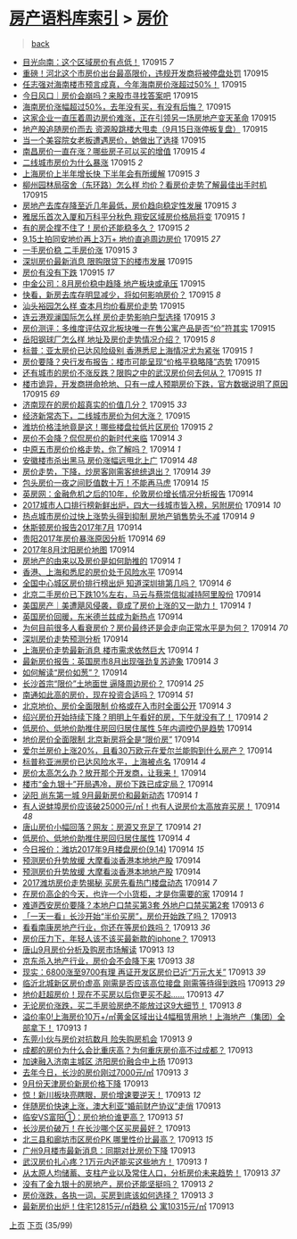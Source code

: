 [房产语料库索引](../../README.md)  > [房价](房价.md)
====
> [back](../README.md)

- [目光向南：这个区域房价有点低！](http://jkwz.applinzi.com/ittc/7013577870969144336.html#%E7%9B%AE%E5%85%89%E5%90%91%E5%8D%97%EF%BC%9A%E8%BF%99%E4%B8%AA%E5%8C%BA%E5%9F%9F%E6%88%BF%E4%BB%B7%E6%9C%89%E7%82%B9%E4%BD%8E%EF%BC%81) 170915 *7* 
- [重磅！河北这个市房价出台最高限价，违规开发商将被停盘处罚](http://jkwz.applinzi.com/ittc/7013575778896446225.html#%E9%87%8D%E7%A3%85%EF%BC%81%E6%B2%B3%E5%8C%97%E8%BF%99%E4%B8%AA%E5%B8%82%E6%88%BF%E4%BB%B7%E5%87%BA%E5%8F%B0%E6%9C%80%E9%AB%98%E9%99%90%E4%BB%B7%EF%BC%8C%E8%BF%9D%E8%A7%84%E5%BC%80%E5%8F%91%E5%95%86%E5%B0%86%E8%A2%AB%E5%81%9C%E7%9B%98%E5%A4%84%E7%BD%9A) 170915  
- [任志强对海南楼市预言成真，今年海南房价涨超过50%！](http://jkwz.applinzi.com/ittc/7013571998343758865.html#%E4%BB%BB%E5%BF%97%E5%BC%BA%E5%AF%B9%E6%B5%B7%E5%8D%97%E6%A5%BC%E5%B8%82%E9%A2%84%E8%A8%80%E6%88%90%E7%9C%9F%EF%BC%8C%E4%BB%8A%E5%B9%B4%E6%B5%B7%E5%8D%97%E6%88%BF%E4%BB%B7%E6%B6%A8%E8%B6%85%E8%BF%8750%25%EF%BC%81) 170915  
- [今日风口｜房价会崩吗？来股市寻找答案吧](http://jkwz.applinzi.com/ittc/7013572048729932816.html#%E4%BB%8A%E6%97%A5%E9%A3%8E%E5%8F%A3%EF%BD%9C%E6%88%BF%E4%BB%B7%E4%BC%9A%E5%B4%A9%E5%90%97%EF%BC%9F%E6%9D%A5%E8%82%A1%E5%B8%82%E5%AF%BB%E6%89%BE%E7%AD%94%E6%A1%88%E5%90%A7) 170915  
- [海南房价涨幅超过50%，去年没有买，有没有后悔？](http://jkwz.applinzi.com/ittc/7013571998297621521.html#%E6%B5%B7%E5%8D%97%E6%88%BF%E4%BB%B7%E6%B6%A8%E5%B9%85%E8%B6%85%E8%BF%8750%25%EF%BC%8C%E5%8E%BB%E5%B9%B4%E6%B2%A1%E6%9C%89%E4%B9%B0%EF%BC%8C%E6%9C%89%E6%B2%A1%E6%9C%89%E5%90%8E%E6%82%94%EF%BC%9F) 170915  
- [这家企业一直压着周边房价难涨，正在引领另一场房地产变天革命](http://jkwz.applinzi.com/ittc/7013568582418694928.html#%E8%BF%99%E5%AE%B6%E4%BC%81%E4%B8%9A%E4%B8%80%E7%9B%B4%E5%8E%8B%E7%9D%80%E5%91%A8%E8%BE%B9%E6%88%BF%E4%BB%B7%E9%9A%BE%E6%B6%A8%EF%BC%8C%E6%AD%A3%E5%9C%A8%E5%BC%95%E9%A2%86%E5%8F%A6%E4%B8%80%E5%9C%BA%E6%88%BF%E5%9C%B0%E4%BA%A7%E5%8F%98%E5%A4%A9%E9%9D%A9%E5%91%BD) 170915  
- [地产股追随房价而去 资源股跳楼大甩卖（9月15日涨停板复盘）](http://jkwz.applinzi.com/ittc/7013560599030793232.html#%E5%9C%B0%E4%BA%A7%E8%82%A1%E8%BF%BD%E9%9A%8F%E6%88%BF%E4%BB%B7%E8%80%8C%E5%8E%BB+%E8%B5%84%E6%BA%90%E8%82%A1%E8%B7%B3%E6%A5%BC%E5%A4%A7%E7%94%A9%E5%8D%96%EF%BC%889%E6%9C%8815%E6%97%A5%E6%B6%A8%E5%81%9C%E6%9D%BF%E5%A4%8D%E7%9B%98%EF%BC%89) 170915  
- [当一个美容院女老板遭遇房价，她做出了选择](http://jkwz.applinzi.com/ittc/7013558503682343953.html#%E5%BD%93%E4%B8%80%E4%B8%AA%E7%BE%8E%E5%AE%B9%E9%99%A2%E5%A5%B3%E8%80%81%E6%9D%BF%E9%81%AD%E9%81%87%E6%88%BF%E4%BB%B7%EF%BC%8C%E5%A5%B9%E5%81%9A%E5%87%BA%E4%BA%86%E9%80%89%E6%8B%A9) 170915  
- [南昌房价一直在涨？哪些房子可以买的增值](http://jkwz.applinzi.com/ittc/7013555316007109648.html#%E5%8D%97%E6%98%8C%E6%88%BF%E4%BB%B7%E4%B8%80%E7%9B%B4%E5%9C%A8%E6%B6%A8%EF%BC%9F%E5%93%AA%E4%BA%9B%E6%88%BF%E5%AD%90%E5%8F%AF%E4%BB%A5%E4%B9%B0%E7%9A%84%E5%A2%9E%E5%80%BC) 170915 *4* 
- [二线城市房价为什么暴涨](http://jkwz.applinzi.com/ittc/7013540758051882001.html#%E4%BA%8C%E7%BA%BF%E5%9F%8E%E5%B8%82%E6%88%BF%E4%BB%B7%E4%B8%BA%E4%BB%80%E4%B9%88%E6%9A%B4%E6%B6%A8) 170915 *2* 
- [上海房价上半年增长快 下半年会有所缓解](http://jkwz.applinzi.com/ittc/7013539432538571793.html#%E4%B8%8A%E6%B5%B7%E6%88%BF%E4%BB%B7%E4%B8%8A%E5%8D%8A%E5%B9%B4%E5%A2%9E%E9%95%BF%E5%BF%AB+%E4%B8%8B%E5%8D%8A%E5%B9%B4%E4%BC%9A%E6%9C%89%E6%89%80%E7%BC%93%E8%A7%A3) 170915 *3* 
- [柳州园林局宿舍（东环路）怎么样 均价？看房价走势了解最佳出手时机](http://jkwz.applinzi.com/ittc/7013534835304563729.html#%E6%9F%B3%E5%B7%9E%E5%9B%AD%E6%9E%97%E5%B1%80%E5%AE%BF%E8%88%8D%EF%BC%88%E4%B8%9C%E7%8E%AF%E8%B7%AF%EF%BC%89%E6%80%8E%E4%B9%88%E6%A0%B7+%E5%9D%87%E4%BB%B7%EF%BC%9F%E7%9C%8B%E6%88%BF%E4%BB%B7%E8%B5%B0%E5%8A%BF%E4%BA%86%E8%A7%A3%E6%9C%80%E4%BD%B3%E5%87%BA%E6%89%8B%E6%97%B6%E6%9C%BA) 170915  
- [房地产去库存降至近几年最低，房价趋向稳定性发展](http://jkwz.applinzi.com/ittc/7013499751918732304.html#%E6%88%BF%E5%9C%B0%E4%BA%A7%E5%8E%BB%E5%BA%93%E5%AD%98%E9%99%8D%E8%87%B3%E8%BF%91%E5%87%A0%E5%B9%B4%E6%9C%80%E4%BD%8E%EF%BC%8C%E6%88%BF%E4%BB%B7%E8%B6%8B%E5%90%91%E7%A8%B3%E5%AE%9A%E6%80%A7%E5%8F%91%E5%B1%95) 170915 *3* 
- [雅居乐首次入厦和万科平分秋色 翔安区域房价格局将变](http://jkwz.applinzi.com/ittc/7013513127214449681.html#%E9%9B%85%E5%B1%85%E4%B9%90%E9%A6%96%E6%AC%A1%E5%85%A5%E5%8E%A6%E5%92%8C%E4%B8%87%E7%A7%91%E5%B9%B3%E5%88%86%E7%A7%8B%E8%89%B2+%E7%BF%94%E5%AE%89%E5%8C%BA%E5%9F%9F%E6%88%BF%E4%BB%B7%E6%A0%BC%E5%B1%80%E5%B0%86%E5%8F%98) 170915 *1* 
- [有的房企撑不住了！房价还能稳多久？](http://jkwz.applinzi.com/ittc/7013496869316199185.html#%E6%9C%89%E7%9A%84%E6%88%BF%E4%BC%81%E6%92%91%E4%B8%8D%E4%BD%8F%E4%BA%86%EF%BC%81%E6%88%BF%E4%BB%B7%E8%BF%98%E8%83%BD%E7%A8%B3%E5%A4%9A%E4%B9%85%EF%BC%9F) 170915 *2* 
- [9.15土拍同安地价再上3万+ 地价直追周边房价](http://jkwz.applinzi.com/ittc/7013489126530352144.html#9.15%E5%9C%9F%E6%8B%8D%E5%90%8C%E5%AE%89%E5%9C%B0%E4%BB%B7%E5%86%8D%E4%B8%8A3%E4%B8%87%2B+%E5%9C%B0%E4%BB%B7%E7%9B%B4%E8%BF%BD%E5%91%A8%E8%BE%B9%E6%88%BF%E4%BB%B7) 170915 *27* 
- [一手房价稳 二手房价涨](http://jkwz.applinzi.com/ittc/7013480106616685584.html#%E4%B8%80%E6%89%8B%E6%88%BF%E4%BB%B7%E7%A8%B3+%E4%BA%8C%E6%89%8B%E6%88%BF%E4%BB%B7%E6%B6%A8) 170915 *3* 
- [深圳房价最新消息 限购限贷下的楼市发展](http://jkwz.applinzi.com/ittc/7013475818238640913.html#%E6%B7%B1%E5%9C%B3%E6%88%BF%E4%BB%B7%E6%9C%80%E6%96%B0%E6%B6%88%E6%81%AF+%E9%99%90%E8%B4%AD%E9%99%90%E8%B4%B7%E4%B8%8B%E7%9A%84%E6%A5%BC%E5%B8%82%E5%8F%91%E5%B1%95) 170915  
- [房价有没有下跌](http://jkwz.applinzi.com/ittc/7013467611613103121.html#%E6%88%BF%E4%BB%B7%E6%9C%89%E6%B2%A1%E6%9C%89%E4%B8%8B%E8%B7%8C) 170915 *17* 
- [中金公司：8月房价稳中趋降 地产板块或承压](http://jkwz.applinzi.com/ittc/7013466245196940048.html#%E4%B8%AD%E9%87%91%E5%85%AC%E5%8F%B8%EF%BC%9A8%E6%9C%88%E6%88%BF%E4%BB%B7%E7%A8%B3%E4%B8%AD%E8%B6%8B%E9%99%8D+%E5%9C%B0%E4%BA%A7%E6%9D%BF%E5%9D%97%E6%88%96%E6%89%BF%E5%8E%8B) 170915  
- [快看，新房去库存明显减少，将如何影响房价？](http://jkwz.applinzi.com/ittc/7013463058113102864.html#%E5%BF%AB%E7%9C%8B%EF%BC%8C%E6%96%B0%E6%88%BF%E5%8E%BB%E5%BA%93%E5%AD%98%E6%98%8E%E6%98%BE%E5%87%8F%E5%B0%91%EF%BC%8C%E5%B0%86%E5%A6%82%E4%BD%95%E5%BD%B1%E5%93%8D%E6%88%BF%E4%BB%B7%EF%BC%9F) 170915 *8* 
- [汕头裕园怎么样 查本月均价看房价走势](http://jkwz.applinzi.com/ittc/7013462724783375376.html#%E6%B1%95%E5%A4%B4%E8%A3%95%E5%9B%AD%E6%80%8E%E4%B9%88%E6%A0%B7+%E6%9F%A5%E6%9C%AC%E6%9C%88%E5%9D%87%E4%BB%B7%E7%9C%8B%E6%88%BF%E4%BB%B7%E8%B5%B0%E5%8A%BF) 170915  
- [连云港观澜国际怎么样 房价走势影响户型选择](http://jkwz.applinzi.com/ittc/7013460584883029008.html#%E8%BF%9E%E4%BA%91%E6%B8%AF%E8%A7%82%E6%BE%9C%E5%9B%BD%E9%99%85%E6%80%8E%E4%B9%88%E6%A0%B7+%E6%88%BF%E4%BB%B7%E8%B5%B0%E5%8A%BF%E5%BD%B1%E5%93%8D%E6%88%B7%E5%9E%8B%E9%80%89%E6%8B%A9) 170915 *3* 
- [房价测评：多维度评估双北板块唯一在售公寓产品是否“价”符其实](http://jkwz.applinzi.com/ittc/7013458360920441872.html#%E6%88%BF%E4%BB%B7%E6%B5%8B%E8%AF%84%EF%BC%9A%E5%A4%9A%E7%BB%B4%E5%BA%A6%E8%AF%84%E4%BC%B0%E5%8F%8C%E5%8C%97%E6%9D%BF%E5%9D%97%E5%94%AF%E4%B8%80%E5%9C%A8%E5%94%AE%E5%85%AC%E5%AF%93%E4%BA%A7%E5%93%81%E6%98%AF%E5%90%A6%E2%80%9C%E4%BB%B7%E2%80%9D%E7%AC%A6%E5%85%B6%E5%AE%9E) 170915  
- [岳阳钢球厂怎么样 地址及房价走势情况介绍？](http://jkwz.applinzi.com/ittc/7013457484348654609.html#%E5%B2%B3%E9%98%B3%E9%92%A2%E7%90%83%E5%8E%82%E6%80%8E%E4%B9%88%E6%A0%B7+%E5%9C%B0%E5%9D%80%E5%8F%8A%E6%88%BF%E4%BB%B7%E8%B5%B0%E5%8A%BF%E6%83%85%E5%86%B5%E4%BB%8B%E7%BB%8D%EF%BC%9F) 170915 *8* 
- [标普：亚太房价已达风险级别 香港悉尼上海情况尤为紧张](http://jkwz.applinzi.com/ittc/7013449444153099280.html#%E6%A0%87%E6%99%AE%EF%BC%9A%E4%BA%9A%E5%A4%AA%E6%88%BF%E4%BB%B7%E5%B7%B2%E8%BE%BE%E9%A3%8E%E9%99%A9%E7%BA%A7%E5%88%AB+%E9%A6%99%E6%B8%AF%E6%82%89%E5%B0%BC%E4%B8%8A%E6%B5%B7%E6%83%85%E5%86%B5%E5%B0%A4%E4%B8%BA%E7%B4%A7%E5%BC%A0) 170915 *1* 
- [房价要降？央行发布报告：楼市可能呈现“价格平稳略降”态势](http://jkwz.applinzi.com/ittc/7013444436330283793.html#%E6%88%BF%E4%BB%B7%E8%A6%81%E9%99%8D%EF%BC%9F%E5%A4%AE%E8%A1%8C%E5%8F%91%E5%B8%83%E6%8A%A5%E5%91%8A%EF%BC%9A%E6%A5%BC%E5%B8%82%E5%8F%AF%E8%83%BD%E5%91%88%E7%8E%B0%E2%80%9C%E4%BB%B7%E6%A0%BC%E5%B9%B3%E7%A8%B3%E7%95%A5%E9%99%8D%E2%80%9D%E6%80%81%E5%8A%BF) 170915  
- [还有城市的房价不涨反跌？限购之中的武汉房价何去何从？](http://jkwz.applinzi.com/ittc/7012479969807303696.html#%E8%BF%98%E6%9C%89%E5%9F%8E%E5%B8%82%E7%9A%84%E6%88%BF%E4%BB%B7%E4%B8%8D%E6%B6%A8%E5%8F%8D%E8%B7%8C%EF%BC%9F%E9%99%90%E8%B4%AD%E4%B9%8B%E4%B8%AD%E7%9A%84%E6%AD%A6%E6%B1%89%E6%88%BF%E4%BB%B7%E4%BD%95%E5%8E%BB%E4%BD%95%E4%BB%8E%EF%BC%9F) 170915 *11* 
- [楼市诡异，开发商拼命抢地、只有一成人预期房价下跌，官方数据说明了原因](http://jkwz.applinzi.com/ittc/7013430306563163152.html#%E6%A5%BC%E5%B8%82%E8%AF%A1%E5%BC%82%EF%BC%8C%E5%BC%80%E5%8F%91%E5%95%86%E6%8B%BC%E5%91%BD%E6%8A%A2%E5%9C%B0%E3%80%81%E5%8F%AA%E6%9C%89%E4%B8%80%E6%88%90%E4%BA%BA%E9%A2%84%E6%9C%9F%E6%88%BF%E4%BB%B7%E4%B8%8B%E8%B7%8C%EF%BC%8C%E5%AE%98%E6%96%B9%E6%95%B0%E6%8D%AE%E8%AF%B4%E6%98%8E%E4%BA%86%E5%8E%9F%E5%9B%A0) 170915 *69* 
- [济南现在的房价超真实的价值几分？](http://jkwz.applinzi.com/ittc/7013285015394452496.html#%E6%B5%8E%E5%8D%97%E7%8E%B0%E5%9C%A8%E7%9A%84%E6%88%BF%E4%BB%B7%E8%B6%85%E7%9C%9F%E5%AE%9E%E7%9A%84%E4%BB%B7%E5%80%BC%E5%87%A0%E5%88%86%EF%BC%9F) 170915 *33* 
- [经济新常态下，二线城市房价为何大涨？](http://jkwz.applinzi.com/ittc/7013331158434317072.html#%E7%BB%8F%E6%B5%8E%E6%96%B0%E5%B8%B8%E6%80%81%E4%B8%8B%EF%BC%8C%E4%BA%8C%E7%BA%BF%E5%9F%8E%E5%B8%82%E6%88%BF%E4%BB%B7%E4%B8%BA%E4%BD%95%E5%A4%A7%E6%B6%A8%EF%BC%9F) 170915  
- [潍坊价格洼地竟是这！哪些楼盘拉低片区房价](http://jkwz.applinzi.com/ittc/7013322888684504080.html#%E6%BD%8D%E5%9D%8A%E4%BB%B7%E6%A0%BC%E6%B4%BC%E5%9C%B0%E7%AB%9F%E6%98%AF%E8%BF%99%EF%BC%81%E5%93%AA%E4%BA%9B%E6%A5%BC%E7%9B%98%E6%8B%89%E4%BD%8E%E7%89%87%E5%8C%BA%E6%88%BF%E4%BB%B7) 170915 *2* 
- [房价不会降？侃侃房价的新时代来临](http://jkwz.applinzi.com/ittc/7013308068069377041.html#%E6%88%BF%E4%BB%B7%E4%B8%8D%E4%BC%9A%E9%99%8D%EF%BC%9F%E4%BE%83%E4%BE%83%E6%88%BF%E4%BB%B7%E7%9A%84%E6%96%B0%E6%97%B6%E4%BB%A3%E6%9D%A5%E4%B8%B4) 170914 *3* 
- [中原五市房价价格走势，你了解吗？](http://jkwz.applinzi.com/ittc/7013236607782749200.html#%E4%B8%AD%E5%8E%9F%E4%BA%94%E5%B8%82%E6%88%BF%E4%BB%B7%E4%BB%B7%E6%A0%BC%E8%B5%B0%E5%8A%BF%EF%BC%8C%E4%BD%A0%E4%BA%86%E8%A7%A3%E5%90%97%EF%BC%9F) 170914 *1* 
- [安徽楼市杀出黑马 房价涨幅远甩北上广](http://jkwz.applinzi.com/ittc/7013260111882224657.html#%E5%AE%89%E5%BE%BD%E6%A5%BC%E5%B8%82%E6%9D%80%E5%87%BA%E9%BB%91%E9%A9%AC+%E6%88%BF%E4%BB%B7%E6%B6%A8%E5%B9%85%E8%BF%9C%E7%94%A9%E5%8C%97%E4%B8%8A%E5%B9%BF) 170914 *48* 
- [房价走势，下降，炒房客刚需客统统退出？](http://jkwz.applinzi.com/ittc/7013250075206353936.html#%E6%88%BF%E4%BB%B7%E8%B5%B0%E5%8A%BF%EF%BC%8C%E4%B8%8B%E9%99%8D%EF%BC%8C%E7%82%92%E6%88%BF%E5%AE%A2%E5%88%9A%E9%9C%80%E5%AE%A2%E7%BB%9F%E7%BB%9F%E9%80%80%E5%87%BA%EF%BC%9F) 170914 *39* 
- [包头房价一夜之间贬值数十万！不能再马虎](http://jkwz.applinzi.com/ittc/7013217681262773265.html#%E5%8C%85%E5%A4%B4%E6%88%BF%E4%BB%B7%E4%B8%80%E5%A4%9C%E4%B9%8B%E9%97%B4%E8%B4%AC%E5%80%BC%E6%95%B0%E5%8D%81%E4%B8%87%EF%BC%81%E4%B8%8D%E8%83%BD%E5%86%8D%E9%A9%AC%E8%99%8E) 170914 *15* 
- [英房网：金融危机之后的10年，伦敦房价增长情况分析报告](http://jkwz.applinzi.com/ittc/7013216895782880273.html#%E8%8B%B1%E6%88%BF%E7%BD%91%EF%BC%9A%E9%87%91%E8%9E%8D%E5%8D%B1%E6%9C%BA%E4%B9%8B%E5%90%8E%E7%9A%8410%E5%B9%B4%EF%BC%8C%E4%BC%A6%E6%95%A6%E6%88%BF%E4%BB%B7%E5%A2%9E%E9%95%BF%E6%83%85%E5%86%B5%E5%88%86%E6%9E%90%E6%8A%A5%E5%91%8A) 170914  
- [2017城市人口排行榜新鲜出炉，四大一线城市皆入榜，另附房价](http://jkwz.applinzi.com/ittc/7013182086209602576.html#2017%E5%9F%8E%E5%B8%82%E4%BA%BA%E5%8F%A3%E6%8E%92%E8%A1%8C%E6%A6%9C%E6%96%B0%E9%B2%9C%E5%87%BA%E7%82%89%EF%BC%8C%E5%9B%9B%E5%A4%A7%E4%B8%80%E7%BA%BF%E5%9F%8E%E5%B8%82%E7%9A%86%E5%85%A5%E6%A6%9C%EF%BC%8C%E5%8F%A6%E9%99%84%E6%88%BF%E4%BB%B7) 170914 *10* 
- [热点城市房价过快上涨势头得到抑制 房地产销售势头不减](http://jkwz.applinzi.com/ittc/7013207322556630033.html#%E7%83%AD%E7%82%B9%E5%9F%8E%E5%B8%82%E6%88%BF%E4%BB%B7%E8%BF%87%E5%BF%AB%E4%B8%8A%E6%B6%A8%E5%8A%BF%E5%A4%B4%E5%BE%97%E5%88%B0%E6%8A%91%E5%88%B6+%E6%88%BF%E5%9C%B0%E4%BA%A7%E9%94%80%E5%94%AE%E5%8A%BF%E5%A4%B4%E4%B8%8D%E5%87%8F) 170914 *9* 
- [休斯顿房价报告2017年7月](http://jkwz.applinzi.com/ittc/7013205209415943184.html#%E4%BC%91%E6%96%AF%E9%A1%BF%E6%88%BF%E4%BB%B7%E6%8A%A5%E5%91%8A2017%E5%B9%B47%E6%9C%88) 170914  
- [贵阳2017年房价暴涨原因分析](http://jkwz.applinzi.com/ittc/7013201711051834385.html#%E8%B4%B5%E9%98%B32017%E5%B9%B4%E6%88%BF%E4%BB%B7%E6%9A%B4%E6%B6%A8%E5%8E%9F%E5%9B%A0%E5%88%86%E6%9E%90) 170914 *69* 
- [2017年8月沈阳房价地图](http://jkwz.applinzi.com/ittc/7013200516983817233.html#2017%E5%B9%B48%E6%9C%88%E6%B2%88%E9%98%B3%E6%88%BF%E4%BB%B7%E5%9C%B0%E5%9B%BE) 170914  
- [房地产的由来以及房价是如何助推的](http://jkwz.applinzi.com/ittc/7013196892715090960.html#%E6%88%BF%E5%9C%B0%E4%BA%A7%E7%9A%84%E7%94%B1%E6%9D%A5%E4%BB%A5%E5%8F%8A%E6%88%BF%E4%BB%B7%E6%98%AF%E5%A6%82%E4%BD%95%E5%8A%A9%E6%8E%A8%E7%9A%84) 170914 *1* 
- [香港、上海和悉尼的房价处于风险水平](http://jkwz.applinzi.com/ittc/7013196469904081937.html#%E9%A6%99%E6%B8%AF%E3%80%81%E4%B8%8A%E6%B5%B7%E5%92%8C%E6%82%89%E5%B0%BC%E7%9A%84%E6%88%BF%E4%BB%B7%E5%A4%84%E4%BA%8E%E9%A3%8E%E9%99%A9%E6%B0%B4%E5%B9%B3) 170914  
- [全国中心城区房价排行榜出炉 知道深圳排第几吗？](http://jkwz.applinzi.com/ittc/7013194187959436305.html#%E5%85%A8%E5%9B%BD%E4%B8%AD%E5%BF%83%E5%9F%8E%E5%8C%BA%E6%88%BF%E4%BB%B7%E6%8E%92%E8%A1%8C%E6%A6%9C%E5%87%BA%E7%82%89+%E7%9F%A5%E9%81%93%E6%B7%B1%E5%9C%B3%E6%8E%92%E7%AC%AC%E5%87%A0%E5%90%97%EF%BC%9F) 170914 *6* 
- [北京二手房价已下跌10%左右，马云与蔡崇信拟减持阿里股份](http://jkwz.applinzi.com/ittc/7013192310161146640.html#%E5%8C%97%E4%BA%AC%E4%BA%8C%E6%89%8B%E6%88%BF%E4%BB%B7%E5%B7%B2%E4%B8%8B%E8%B7%8C10%25%E5%B7%A6%E5%8F%B3%EF%BC%8C%E9%A9%AC%E4%BA%91%E4%B8%8E%E8%94%A1%E5%B4%87%E4%BF%A1%E6%8B%9F%E5%87%8F%E6%8C%81%E9%98%BF%E9%87%8C%E8%82%A1%E4%BB%BD) 170914  
- [美国房产｜美遭飓风侵袭，竟成了房价上涨的又一助力！](http://jkwz.applinzi.com/ittc/7013121152980091921.html#%E7%BE%8E%E5%9B%BD%E6%88%BF%E4%BA%A7%EF%BD%9C%E7%BE%8E%E9%81%AD%E9%A3%93%E9%A3%8E%E4%BE%B5%E8%A2%AD%EF%BC%8C%E7%AB%9F%E6%88%90%E4%BA%86%E6%88%BF%E4%BB%B7%E4%B8%8A%E6%B6%A8%E7%9A%84%E5%8F%88%E4%B8%80%E5%8A%A9%E5%8A%9B%EF%BC%81) 170914 *1* 
- [英国房价回暖，东米德兰兹成为新热点](http://jkwz.applinzi.com/ittc/7013168920079631376.html#%E8%8B%B1%E5%9B%BD%E6%88%BF%E4%BB%B7%E5%9B%9E%E6%9A%96%EF%BC%8C%E4%B8%9C%E7%B1%B3%E5%BE%B7%E5%85%B0%E5%85%B9%E6%88%90%E4%B8%BA%E6%96%B0%E7%83%AD%E7%82%B9) 170914  
- [为何目前很多人看衰房价？房价最终还是会走向正常水平是为何？](http://jkwz.applinzi.com/ittc/7013157693207086096.html#%E4%B8%BA%E4%BD%95%E7%9B%AE%E5%89%8D%E5%BE%88%E5%A4%9A%E4%BA%BA%E7%9C%8B%E8%A1%B0%E6%88%BF%E4%BB%B7%EF%BC%9F%E6%88%BF%E4%BB%B7%E6%9C%80%E7%BB%88%E8%BF%98%E6%98%AF%E4%BC%9A%E8%B5%B0%E5%90%91%E6%AD%A3%E5%B8%B8%E6%B0%B4%E5%B9%B3%E6%98%AF%E4%B8%BA%E4%BD%95%EF%BC%9F) 170914 *70* 
- [深圳房价走势预测分析](http://jkwz.applinzi.com/ittc/7013145993242215185.html#%E6%B7%B1%E5%9C%B3%E6%88%BF%E4%BB%B7%E8%B5%B0%E5%8A%BF%E9%A2%84%E6%B5%8B%E5%88%86%E6%9E%90) 170914  
- [上海房价走势最新消息 楼市需求依然巨大](http://jkwz.applinzi.com/ittc/7013130550913795088.html#%E4%B8%8A%E6%B5%B7%E6%88%BF%E4%BB%B7%E8%B5%B0%E5%8A%BF%E6%9C%80%E6%96%B0%E6%B6%88%E6%81%AF+%E6%A5%BC%E5%B8%82%E9%9C%80%E6%B1%82%E4%BE%9D%E7%84%B6%E5%B7%A8%E5%A4%A7) 170914 *1* 
- [最新房价报告：英国房市8月出现强劲复苏迹象](http://jkwz.applinzi.com/ittc/7013127190357738513.html#%E6%9C%80%E6%96%B0%E6%88%BF%E4%BB%B7%E6%8A%A5%E5%91%8A%EF%BC%9A%E8%8B%B1%E5%9B%BD%E6%88%BF%E5%B8%828%E6%9C%88%E5%87%BA%E7%8E%B0%E5%BC%BA%E5%8A%B2%E5%A4%8D%E8%8B%8F%E8%BF%B9%E8%B1%A1) 170914 *3* 
- [如何解读“房价如葱”？](http://jkwz.applinzi.com/ittc/7013114757568267280.html#%E5%A6%82%E4%BD%95%E8%A7%A3%E8%AF%BB%E2%80%9C%E6%88%BF%E4%BB%B7%E5%A6%82%E8%91%B1%E2%80%9D%EF%BC%9F) 170914  
- [长沙首宗“限价”土地面世 逼降周边房价？](http://jkwz.applinzi.com/ittc/7013111870343611408.html#%E9%95%BF%E6%B2%99%E9%A6%96%E5%AE%97%E2%80%9C%E9%99%90%E4%BB%B7%E2%80%9D%E5%9C%9F%E5%9C%B0%E9%9D%A2%E4%B8%96+%E9%80%BC%E9%99%8D%E5%91%A8%E8%BE%B9%E6%88%BF%E4%BB%B7%EF%BC%9F) 170914 *25* 
- [南通如此高的房价，现在投资合适吗？](http://jkwz.applinzi.com/ittc/7013111254045164561.html#%E5%8D%97%E9%80%9A%E5%A6%82%E6%AD%A4%E9%AB%98%E7%9A%84%E6%88%BF%E4%BB%B7%EF%BC%8C%E7%8E%B0%E5%9C%A8%E6%8A%95%E8%B5%84%E5%90%88%E9%80%82%E5%90%97%EF%BC%9F) 170914 *51* 
- [北京地价、房价全面限制 价格或在入市时全面公开](http://jkwz.applinzi.com/ittc/7013110155024270353.html#%E5%8C%97%E4%BA%AC%E5%9C%B0%E4%BB%B7%E3%80%81%E6%88%BF%E4%BB%B7%E5%85%A8%E9%9D%A2%E9%99%90%E5%88%B6+%E4%BB%B7%E6%A0%BC%E6%88%96%E5%9C%A8%E5%85%A5%E5%B8%82%E6%97%B6%E5%85%A8%E9%9D%A2%E5%85%AC%E5%BC%80) 170914 *3* 
- [绍兴房价开始持续下降？明明上午看好的房，下午就没有了！](http://jkwz.applinzi.com/ittc/7013085407141692432.html#%E7%BB%8D%E5%85%B4%E6%88%BF%E4%BB%B7%E5%BC%80%E5%A7%8B%E6%8C%81%E7%BB%AD%E4%B8%8B%E9%99%8D%EF%BC%9F%E6%98%8E%E6%98%8E%E4%B8%8A%E5%8D%88%E7%9C%8B%E5%A5%BD%E7%9A%84%E6%88%BF%EF%BC%8C%E4%B8%8B%E5%8D%88%E5%B0%B1%E6%B2%A1%E6%9C%89%E4%BA%86%EF%BC%81) 170914 *2* 
- [低房价、低地价助推住房回归居住属性 5年内调控仍是趋势](http://jkwz.applinzi.com/ittc/7013107326469538576.html#%E4%BD%8E%E6%88%BF%E4%BB%B7%E3%80%81%E4%BD%8E%E5%9C%B0%E4%BB%B7%E5%8A%A9%E6%8E%A8%E4%BD%8F%E6%88%BF%E5%9B%9E%E5%BD%92%E5%B1%85%E4%BD%8F%E5%B1%9E%E6%80%A7+5%E5%B9%B4%E5%86%85%E8%B0%83%E6%8E%A7%E4%BB%8D%E6%98%AF%E8%B6%8B%E5%8A%BF) 170914  
- [地价房价全面限制 北京新房将全是“限价房”](http://jkwz.applinzi.com/ittc/7013105297839883024.html#%E5%9C%B0%E4%BB%B7%E6%88%BF%E4%BB%B7%E5%85%A8%E9%9D%A2%E9%99%90%E5%88%B6+%E5%8C%97%E4%BA%AC%E6%96%B0%E6%88%BF%E5%B0%86%E5%85%A8%E6%98%AF%E2%80%9C%E9%99%90%E4%BB%B7%E6%88%BF%E2%80%9D) 170914  
- [爱尔兰房价上涨20%，且看30万欧元在爱尔兰能购到什么房产？](http://jkwz.applinzi.com/ittc/7013103619942122513.html#%E7%88%B1%E5%B0%94%E5%85%B0%E6%88%BF%E4%BB%B7%E4%B8%8A%E6%B6%A820%25%EF%BC%8C%E4%B8%94%E7%9C%8B30%E4%B8%87%E6%AC%A7%E5%85%83%E5%9C%A8%E7%88%B1%E5%B0%94%E5%85%B0%E8%83%BD%E8%B4%AD%E5%88%B0%E4%BB%80%E4%B9%88%E6%88%BF%E4%BA%A7%EF%BC%9F) 170914  
- [标普称亚洲房价已达风险水平，上海被点名](http://jkwz.applinzi.com/ittc/7013103383316268048.html#%E6%A0%87%E6%99%AE%E7%A7%B0%E4%BA%9A%E6%B4%B2%E6%88%BF%E4%BB%B7%E5%B7%B2%E8%BE%BE%E9%A3%8E%E9%99%A9%E6%B0%B4%E5%B9%B3%EF%BC%8C%E4%B8%8A%E6%B5%B7%E8%A2%AB%E7%82%B9%E5%90%8D) 170914 *4* 
- [房价太高怎么办？放开那个开发商，让我来！](http://jkwz.applinzi.com/ittc/7013088059179140113.html#%E6%88%BF%E4%BB%B7%E5%A4%AA%E9%AB%98%E6%80%8E%E4%B9%88%E5%8A%9E%EF%BC%9F%E6%94%BE%E5%BC%80%E9%82%A3%E4%B8%AA%E5%BC%80%E5%8F%91%E5%95%86%EF%BC%8C%E8%AE%A9%E6%88%91%E6%9D%A5%EF%BC%81) 170914  
- [楼市“金九银十”开局遇冷，房价下跌已成定局？](http://jkwz.applinzi.com/ittc/7013082285342196753.html#%E6%A5%BC%E5%B8%82%E2%80%9C%E9%87%91%E4%B9%9D%E9%93%B6%E5%8D%81%E2%80%9D%E5%BC%80%E5%B1%80%E9%81%87%E5%86%B7%EF%BC%8C%E6%88%BF%E4%BB%B7%E4%B8%8B%E8%B7%8C%E5%B7%B2%E6%88%90%E5%AE%9A%E5%B1%80%EF%BC%9F) 170914  
- [泌阳 尚东第一城 9月最新房价和最新动态](http://jkwz.applinzi.com/ittc/7013078804480918545.html#%E6%B3%8C%E9%98%B3+%E5%B0%9A%E4%B8%9C%E7%AC%AC%E4%B8%80%E5%9F%8E+9%E6%9C%88%E6%9C%80%E6%96%B0%E6%88%BF%E4%BB%B7%E5%92%8C%E6%9C%80%E6%96%B0%E5%8A%A8%E6%80%81) 170914 *1* 
- [有人说蚌埠房价应该破25000元/㎡！也有人说房价太高放弃买房！](http://jkwz.applinzi.com/ittc/7013078253739443217.html#%E6%9C%89%E4%BA%BA%E8%AF%B4%E8%9A%8C%E5%9F%A0%E6%88%BF%E4%BB%B7%E5%BA%94%E8%AF%A5%E7%A0%B425000%E5%85%83%2F%E3%8E%A1%EF%BC%81%E4%B9%9F%E6%9C%89%E4%BA%BA%E8%AF%B4%E6%88%BF%E4%BB%B7%E5%A4%AA%E9%AB%98%E6%94%BE%E5%BC%83%E4%B9%B0%E6%88%BF%EF%BC%81) 170914 *48* 
- [唐山房价小幅回落？网友：房源又充足了](http://jkwz.applinzi.com/ittc/7013069638731301905.html#%E5%94%90%E5%B1%B1%E6%88%BF%E4%BB%B7%E5%B0%8F%E5%B9%85%E5%9B%9E%E8%90%BD%EF%BC%9F%E7%BD%91%E5%8F%8B%EF%BC%9A%E6%88%BF%E6%BA%90%E5%8F%88%E5%85%85%E8%B6%B3%E4%BA%86) 170914 *21* 
- [低房价、低地价助推住房回归居住属性](http://jkwz.applinzi.com/ittc/7013053340861334545.html#%E4%BD%8E%E6%88%BF%E4%BB%B7%E3%80%81%E4%BD%8E%E5%9C%B0%E4%BB%B7%E5%8A%A9%E6%8E%A8%E4%BD%8F%E6%88%BF%E5%9B%9E%E5%BD%92%E5%B1%85%E4%BD%8F%E5%B1%9E%E6%80%A7) 170914 *4* 
- [今日报价：潍坊2017年9月楼盘房价(9.14)](http://jkwz.applinzi.com/ittc/7013045518102692881.html#%E4%BB%8A%E6%97%A5%E6%8A%A5%E4%BB%B7%EF%BC%9A%E6%BD%8D%E5%9D%8A2017%E5%B9%B49%E6%9C%88%E6%A5%BC%E7%9B%98%E6%88%BF%E4%BB%B7%289.14%29) 170914 *15* 
- [预测房价升势放缓 大摩看淡香港本地地产股](http://jkwz.applinzi.com/ittc/7013008528548299537.html#%E9%A2%84%E6%B5%8B%E6%88%BF%E4%BB%B7%E5%8D%87%E5%8A%BF%E6%94%BE%E7%BC%93+%E5%A4%A7%E6%91%A9%E7%9C%8B%E6%B7%A1%E9%A6%99%E6%B8%AF%E6%9C%AC%E5%9C%B0%E5%9C%B0%E4%BA%A7%E8%82%A1) 170914  
- [预测房价升势放缓 大摩看淡香港本地地产股](http://jkwz.applinzi.com/ittc/7013008528565076752.html#%E9%A2%84%E6%B5%8B%E6%88%BF%E4%BB%B7%E5%8D%87%E5%8A%BF%E6%94%BE%E7%BC%93+%E5%A4%A7%E6%91%A9%E7%9C%8B%E6%B7%A1%E9%A6%99%E6%B8%AF%E6%9C%AC%E5%9C%B0%E5%9C%B0%E4%BA%A7%E8%82%A1) 170914  
- [2017潍坊房价走势揭秘 买房先看热门楼盘动态](http://jkwz.applinzi.com/ittc/7012991068663186449.html#2017%E6%BD%8D%E5%9D%8A%E6%88%BF%E4%BB%B7%E8%B5%B0%E5%8A%BF%E6%8F%AD%E7%A7%98+%E4%B9%B0%E6%88%BF%E5%85%88%E7%9C%8B%E7%83%AD%E9%97%A8%E6%A5%BC%E7%9B%98%E5%8A%A8%E6%80%81) 170914 *7* 
- [在房价高企的今天，也许一个小货柜，才是你需要的家](http://jkwz.applinzi.com/ittc/7012947855239808016.html#%E5%9C%A8%E6%88%BF%E4%BB%B7%E9%AB%98%E4%BC%81%E7%9A%84%E4%BB%8A%E5%A4%A9%EF%BC%8C%E4%B9%9F%E8%AE%B8%E4%B8%80%E4%B8%AA%E5%B0%8F%E8%B4%A7%E6%9F%9C%EF%BC%8C%E6%89%8D%E6%98%AF%E4%BD%A0%E9%9C%80%E8%A6%81%E7%9A%84%E5%AE%B6) 170914 *1* 
- [难道西安房价要降？本地户口禁买第3套 外地户口禁买第2套](http://jkwz.applinzi.com/ittc/7012937834103833616.html#%E9%9A%BE%E9%81%93%E8%A5%BF%E5%AE%89%E6%88%BF%E4%BB%B7%E8%A6%81%E9%99%8D%EF%BC%9F%E6%9C%AC%E5%9C%B0%E6%88%B7%E5%8F%A3%E7%A6%81%E4%B9%B0%E7%AC%AC3%E5%A5%97+%E5%A4%96%E5%9C%B0%E6%88%B7%E5%8F%A3%E7%A6%81%E4%B9%B0%E7%AC%AC2%E5%A5%97) 170913 *6* 
- [「一天一看」长沙开始“半价买房”，房价开始跌了吗？](http://jkwz.applinzi.com/ittc/7012923747106030608.html#%E3%80%8C%E4%B8%80%E5%A4%A9%E4%B8%80%E7%9C%8B%E3%80%8D%E9%95%BF%E6%B2%99%E5%BC%80%E5%A7%8B%E2%80%9C%E5%8D%8A%E4%BB%B7%E4%B9%B0%E6%88%BF%E2%80%9D%EF%BC%8C%E6%88%BF%E4%BB%B7%E5%BC%80%E5%A7%8B%E8%B7%8C%E4%BA%86%E5%90%97%EF%BC%9F) 170913  
- [看看南康房地产行业，你还在等房价跌吗？](http://jkwz.applinzi.com/ittc/7012914298177979409.html#%E7%9C%8B%E7%9C%8B%E5%8D%97%E5%BA%B7%E6%88%BF%E5%9C%B0%E4%BA%A7%E8%A1%8C%E4%B8%9A%EF%BC%8C%E4%BD%A0%E8%BF%98%E5%9C%A8%E7%AD%89%E6%88%BF%E4%BB%B7%E8%B7%8C%E5%90%97%EF%BC%9F) 170913 *36* 
- [房价压力下，年轻人该不该买最新款的iphone？](http://jkwz.applinzi.com/ittc/7012906389431911440.html#%E6%88%BF%E4%BB%B7%E5%8E%8B%E5%8A%9B%E4%B8%8B%EF%BC%8C%E5%B9%B4%E8%BD%BB%E4%BA%BA%E8%AF%A5%E4%B8%8D%E8%AF%A5%E4%B9%B0%E6%9C%80%E6%96%B0%E6%AC%BE%E7%9A%84iphone%EF%BC%9F) 170913  
- [唐山9月房价分析及购房市场解读](http://jkwz.applinzi.com/ittc/7012878957098304528.html#%E5%94%90%E5%B1%B19%E6%9C%88%E6%88%BF%E4%BB%B7%E5%88%86%E6%9E%90%E5%8F%8A%E8%B4%AD%E6%88%BF%E5%B8%82%E5%9C%BA%E8%A7%A3%E8%AF%BB) 170913 *13* 
- [京东杀入地产行业，房价会不会降下来](http://jkwz.applinzi.com/ittc/7012876045861258257.html#%E4%BA%AC%E4%B8%9C%E6%9D%80%E5%85%A5%E5%9C%B0%E4%BA%A7%E8%A1%8C%E4%B8%9A%EF%BC%8C%E6%88%BF%E4%BB%B7%E4%BC%9A%E4%B8%8D%E4%BC%9A%E9%99%8D%E4%B8%8B%E6%9D%A5) 170913 *38* 
- [现实：6800涨至9700有理 再证开发区房价已近“万元大关”](http://jkwz.applinzi.com/ittc/7012860323525297169.html#%E7%8E%B0%E5%AE%9E%EF%BC%9A6800%E6%B6%A8%E8%87%B39700%E6%9C%89%E7%90%86+%E5%86%8D%E8%AF%81%E5%BC%80%E5%8F%91%E5%8C%BA%E6%88%BF%E4%BB%B7%E5%B7%B2%E8%BF%91%E2%80%9C%E4%B8%87%E5%85%83%E5%A4%A7%E5%85%B3%E2%80%9D) 170913 *39* 
- [临沂北城新区房价虚高 刚需是否应该高位接盘 刚需等待得到跌吗](http://jkwz.applinzi.com/ittc/7012840467572720657.html#%E4%B8%B4%E6%B2%82%E5%8C%97%E5%9F%8E%E6%96%B0%E5%8C%BA%E6%88%BF%E4%BB%B7%E8%99%9A%E9%AB%98+%E5%88%9A%E9%9C%80%E6%98%AF%E5%90%A6%E5%BA%94%E8%AF%A5%E9%AB%98%E4%BD%8D%E6%8E%A5%E7%9B%98+%E5%88%9A%E9%9C%80%E7%AD%89%E5%BE%85%E5%BE%97%E5%88%B0%E8%B7%8C%E5%90%97) 170913 *29* 
- [地价赶超房价！现在不买房以后你更买不起……](http://jkwz.applinzi.com/ittc/7012832792193532944.html#%E5%9C%B0%E4%BB%B7%E8%B5%B6%E8%B6%85%E6%88%BF%E4%BB%B7%EF%BC%81%E7%8E%B0%E5%9C%A8%E4%B8%8D%E4%B9%B0%E6%88%BF%E4%BB%A5%E5%90%8E%E4%BD%A0%E6%9B%B4%E4%B9%B0%E4%B8%8D%E8%B5%B7%E2%80%A6%E2%80%A6) 170913 *47* 
- [无论房价涨跌，买二手房验房绝不能放过这9大细节！](http://jkwz.applinzi.com/ittc/7012831603460670480.html#%E6%97%A0%E8%AE%BA%E6%88%BF%E4%BB%B7%E6%B6%A8%E8%B7%8C%EF%BC%8C%E4%B9%B0%E4%BA%8C%E6%89%8B%E6%88%BF%E9%AA%8C%E6%88%BF%E7%BB%9D%E4%B8%8D%E8%83%BD%E6%94%BE%E8%BF%87%E8%BF%999%E5%A4%A7%E7%BB%86%E8%8A%82%EF%BC%81) 170913 *8* 
- [溢价率0!上海房价10万+/㎡黄金区域出让4幅租赁用地！上海地产（集团）全部拿下！](http://jkwz.applinzi.com/ittc/7012828624804381713.html#%E6%BA%A2%E4%BB%B7%E7%8E%870%21%E4%B8%8A%E6%B5%B7%E6%88%BF%E4%BB%B710%E4%B8%87%2B%2F%E3%8E%A1%E9%BB%84%E9%87%91%E5%8C%BA%E5%9F%9F%E5%87%BA%E8%AE%A94%E5%B9%85%E7%A7%9F%E8%B5%81%E7%94%A8%E5%9C%B0%EF%BC%81%E4%B8%8A%E6%B5%B7%E5%9C%B0%E4%BA%A7%EF%BC%88%E9%9B%86%E5%9B%A2%EF%BC%89%E5%85%A8%E9%83%A8%E6%8B%BF%E4%B8%8B%EF%BC%81) 170913 *1* 
- [东莞小伙与房价对抗数月 险失购房机会](http://jkwz.applinzi.com/ittc/7012829114854278160.html#%E4%B8%9C%E8%8E%9E%E5%B0%8F%E4%BC%99%E4%B8%8E%E6%88%BF%E4%BB%B7%E5%AF%B9%E6%8A%97%E6%95%B0%E6%9C%88+%E9%99%A9%E5%A4%B1%E8%B4%AD%E6%88%BF%E6%9C%BA%E4%BC%9A) 170913 *9* 
- [成都的房价为什么会比重庆高？为何重庆房价高不过成都？](http://jkwz.applinzi.com/ittc/7012818302865507344.html#%E6%88%90%E9%83%BD%E7%9A%84%E6%88%BF%E4%BB%B7%E4%B8%BA%E4%BB%80%E4%B9%88%E4%BC%9A%E6%AF%94%E9%87%8D%E5%BA%86%E9%AB%98%EF%BC%9F%E4%B8%BA%E4%BD%95%E9%87%8D%E5%BA%86%E6%88%BF%E4%BB%B7%E9%AB%98%E4%B8%8D%E8%BF%87%E6%88%90%E9%83%BD%EF%BC%9F) 170913  
- [加速融入济南主城区 济阳房价融合中上扬](http://jkwz.applinzi.com/ittc/7012824794175898641.html#%E5%8A%A0%E9%80%9F%E8%9E%8D%E5%85%A5%E6%B5%8E%E5%8D%97%E4%B8%BB%E5%9F%8E%E5%8C%BA+%E6%B5%8E%E9%98%B3%E6%88%BF%E4%BB%B7%E8%9E%8D%E5%90%88%E4%B8%AD%E4%B8%8A%E6%89%AC) 170913  
- [去年今日，长沙的房价刚过7000元/㎡](http://jkwz.applinzi.com/ittc/7012814487487513616.html#%E5%8E%BB%E5%B9%B4%E4%BB%8A%E6%97%A5%EF%BC%8C%E9%95%BF%E6%B2%99%E7%9A%84%E6%88%BF%E4%BB%B7%E5%88%9A%E8%BF%877000%E5%85%83%2F%E3%8E%A1) 170913 *3* 
- [9月份天津房价新房价格下降](http://jkwz.applinzi.com/ittc/7012811876533273360.html#9%E6%9C%88%E4%BB%BD%E5%A4%A9%E6%B4%A5%E6%88%BF%E4%BB%B7%E6%96%B0%E6%88%BF%E4%BB%B7%E6%A0%BC%E4%B8%8B%E9%99%8D) 170913  
- [惊！新川板块亮瞎眼，房价增速要逆天！](http://jkwz.applinzi.com/ittc/7012808196379640849.html#%E6%83%8A%EF%BC%81%E6%96%B0%E5%B7%9D%E6%9D%BF%E5%9D%97%E4%BA%AE%E7%9E%8E%E7%9C%BC%EF%BC%8C%E6%88%BF%E4%BB%B7%E5%A2%9E%E9%80%9F%E8%A6%81%E9%80%86%E5%A4%A9%EF%BC%81) 170913 *12* 
- [伴随房价快速上涨，澳大利亚“婚前财产协议”走俏](http://jkwz.applinzi.com/ittc/7012806792680309777.html#%E4%BC%B4%E9%9A%8F%E6%88%BF%E4%BB%B7%E5%BF%AB%E9%80%9F%E4%B8%8A%E6%B6%A8%EF%BC%8C%E6%BE%B3%E5%A4%A7%E5%88%A9%E4%BA%9A%E2%80%9C%E5%A9%9A%E5%89%8D%E8%B4%A2%E4%BA%A7%E5%8D%8F%E8%AE%AE%E2%80%9D%E8%B5%B0%E4%BF%8F) 170913  
- [临安VS富阳①：房价地价谁更高？](http://jkwz.applinzi.com/ittc/7012800284835972112.html#%E4%B8%B4%E5%AE%89VS%E5%AF%8C%E9%98%B3%E2%91%A0%EF%BC%9A%E6%88%BF%E4%BB%B7%E5%9C%B0%E4%BB%B7%E8%B0%81%E6%9B%B4%E9%AB%98%EF%BC%9F) 170913 *51* 
- [长沙房价破万！在长沙哪个区买房最好？](http://jkwz.applinzi.com/ittc/7012788849498129169.html#%E9%95%BF%E6%B2%99%E6%88%BF%E4%BB%B7%E7%A0%B4%E4%B8%87%EF%BC%81%E5%9C%A8%E9%95%BF%E6%B2%99%E5%93%AA%E4%B8%AA%E5%8C%BA%E4%B9%B0%E6%88%BF%E6%9C%80%E5%A5%BD%EF%BC%9F) 170913  
- [北三县和廊坊市区房价PK 哪里性价比最高？](http://jkwz.applinzi.com/ittc/7012785197224035344.html#%E5%8C%97%E4%B8%89%E5%8E%BF%E5%92%8C%E5%BB%8A%E5%9D%8A%E5%B8%82%E5%8C%BA%E6%88%BF%E4%BB%B7PK+%E5%93%AA%E9%87%8C%E6%80%A7%E4%BB%B7%E6%AF%94%E6%9C%80%E9%AB%98%EF%BC%9F) 170913 *15* 
- [广州9月楼市最新消息：同期对比房价下降](http://jkwz.applinzi.com/ittc/7012776952765874961.html#%E5%B9%BF%E5%B7%9E9%E6%9C%88%E6%A5%BC%E5%B8%82%E6%9C%80%E6%96%B0%E6%B6%88%E6%81%AF%EF%BC%9A%E5%90%8C%E6%9C%9F%E5%AF%B9%E6%AF%94%E6%88%BF%E4%BB%B7%E4%B8%8B%E9%99%8D) 170913  
- [武汉房价扎心疼？1万元内还能买这些地方！](http://jkwz.applinzi.com/ittc/7012773742105854736.html#%E6%AD%A6%E6%B1%89%E6%88%BF%E4%BB%B7%E6%89%8E%E5%BF%83%E7%96%BC%EF%BC%9F1%E4%B8%87%E5%85%83%E5%86%85%E8%BF%98%E8%83%BD%E4%B9%B0%E8%BF%99%E4%BA%9B%E5%9C%B0%E6%96%B9%EF%BC%81) 170913 *1* 
- [从太原人均储蓄、支柱产业以及常住人口，分析房价未来趋势！](http://jkwz.applinzi.com/ittc/7012760694418834449.html#%E4%BB%8E%E5%A4%AA%E5%8E%9F%E4%BA%BA%E5%9D%87%E5%82%A8%E8%93%84%E3%80%81%E6%94%AF%E6%9F%B1%E4%BA%A7%E4%B8%9A%E4%BB%A5%E5%8F%8A%E5%B8%B8%E4%BD%8F%E4%BA%BA%E5%8F%A3%EF%BC%8C%E5%88%86%E6%9E%90%E6%88%BF%E4%BB%B7%E6%9C%AA%E6%9D%A5%E8%B6%8B%E5%8A%BF%EF%BC%81) 170913 *37* 
- [没有了金九银十的房地产，房价还能坚挺吗？](http://jkwz.applinzi.com/ittc/7012759974676268049.html#%E6%B2%A1%E6%9C%89%E4%BA%86%E9%87%91%E4%B9%9D%E9%93%B6%E5%8D%81%E7%9A%84%E6%88%BF%E5%9C%B0%E4%BA%A7%EF%BC%8C%E6%88%BF%E4%BB%B7%E8%BF%98%E8%83%BD%E5%9D%9A%E6%8C%BA%E5%90%97%EF%BC%9F) 170913 *2* 
- [房价涨跌，各执一词，买房到底该如何选择？](http://jkwz.applinzi.com/ittc/7012736073543975952.html#%E6%88%BF%E4%BB%B7%E6%B6%A8%E8%B7%8C%EF%BC%8C%E5%90%84%E6%89%A7%E4%B8%80%E8%AF%8D%EF%BC%8C%E4%B9%B0%E6%88%BF%E5%88%B0%E5%BA%95%E8%AF%A5%E5%A6%82%E4%BD%95%E9%80%89%E6%8B%A9%EF%BC%9F) 170913 *3* 
- [最新房价出炉！住宅12815元/㎡趋稳 公 寓10315元/㎡](http://jkwz.applinzi.com/ittc/7012734403497952272.html#%E6%9C%80%E6%96%B0%E6%88%BF%E4%BB%B7%E5%87%BA%E7%82%89%EF%BC%81%E4%BD%8F%E5%AE%8512815%E5%85%83%2F%E3%8E%A1%E8%B6%8B%E7%A8%B3+%E5%85%AC+%E5%AF%9310315%E5%85%83%2F%E3%8E%A1) 170913  


 [上页](房价36.md) [下页](房价34.md)          (35/99)